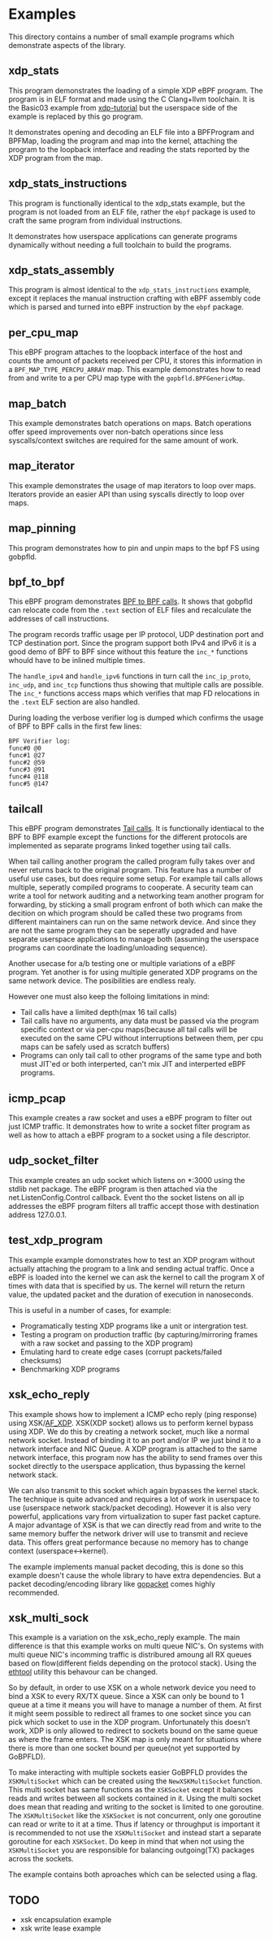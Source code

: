 # Examples

This directory contains a number of small example programs which demonstrate aspects of the library.

## xdp_stats

This program demonstrates the loading of a simple XDP eBPF program. The program is in ELF format and made using the C Clang+llvm toolchain. It is the Basic03 example from [xdp-tutorial](https://github.com/xdp-project/xdp-tutorial/tree/master/basic03-map-counter) but the userspace side of the example is replaced by this go program.

It demonstrates opening and decoding an ELF file into a BPFProgram and BPFMap, loading the program and map into the kernel, attaching the program to the loopback interface and reading the stats reported by the XDP program from the map.

## xdp_stats_instructions

This program is functionally identical to the xdp_stats example, but the program is not loaded from an ELF file, rather the `ebpf` package is used to craft the same program from individual instructions.

It demonstrates how userspace applications can generate programs dynamically without needing a full toolchain to build the programs.

## xdp_stats_assembly

This program is almost identical to the `xdp_stats_instructions` example, except it replaces the manual instruction crafting with eBPF assembly code which is parsed and turned into eBPF instruction by the `ebpf` package.

## per_cpu_map

This eBPF program attaches to the loopback interface of the host and counts the amount of packets received per CPU, it stores this information in a `BPF_MAP_TYPE_PERCPU_ARRAY` map. This example demonstrates how to read from and write to a per CPU map type with the `gopbfld.BPFGenericMap`.

## map_batch

This example demonstrates batch operations on maps. Batch operations offer speed improvements over non-batch operations since less syscalls/context switches are required for the same amount of work.

## map_iterator

This example demonstrates the usage of map iterators to loop over maps. Iterators provide an easier API than using syscalls directly to loop over maps.

## map_pinning

This program demonstrates how to pin and unpin maps to the bpf FS using gobpfld.

## bpf_to_bpf

This eBPF program demonstrates [BPF to BPF calls](https://docs.cilium.io/en/stable/bpf/#bpf-to-bpf-calls). It shows that gobpfld can relocate code from the `.text` section of ELF files and recalculate the addresses of call instructions.

The program records traffic usage per IP protocol, UDP destination port and TCP destination port. Since the program support both IPv4 and IPv6 it is a good demo of BPF to BPF since without this feature the `inc_*` functions whould have to be inlined multiple times.

The `handle_ipv4` and `handle_ipv6` functions in turn call the `inc_ip_proto`, `inc_udp`, and `inc_tcp` functions thus showing that multiple calls are possible. The `inc_*` functions access maps which verifies that map FD relocations in the `.text` ELF section are also handled.

During loading the verbose verifier log is dumped which confirms the usage of BPF to BPF calls in the first few lines: 
```
BPF Verifier log:
func#0 @0
func#1 @27
func#2 @59
func#3 @91
func#4 @118
func#5 @147
```

## tailcall

This eBPF program demonstrates [Tail calls](https://docs.cilium.io/en/stable/bpf/#tail-calls). It is functionally identiacal to the BPF to BPF example except the functions for the different protocols are implemented as separate programs linked together using tail calls.

When tail calling another program the called program fully takes over and never returns back to the original program. This feature has a number of useful use cases, but does require some setup. For example tail calls allows multiple, seperatly compiled programs to cooperate. A security team can write a tool for network auditing and a networking team another program for forwarding, by sticking a small program enfront of both which can make the decition on which program should be called these two programs from different maintainers can run on the same network device. And since they are not the same program they can be seperatly upgraded and have separate userspace applications to manage both (assuming the userspace programs can coordinate the loading/unloading sequence).

Another usecase for a/b testing one or multiple variations of a eBPF program. Yet another is for using multiple generated XDP programs on the same network device. The posibilities are endless realy.

However one must also keep the folloing limitations in mind:
 * Tail calls have a limited depth(max 16 tail calls)
 * Tail calls have no arguments, any data must be passed via the program specific context or via per-cpu maps(because all tail calls will be executed on the same CPU without interruptions between them, per cpu maps can be safely used as scratch buffers)
 * Programs can only tail call to other programs of the same type and both must JIT'ed or both interperted, can't mix JIT and interperted eBPF programs.

## icmp_pcap

This example creates a raw socket and uses a eBPF program to filter out just ICMP traffic. It demonstrates how to write a socket filter program as well as how to attach a eBPF program to a socket using a file descriptor.

## udp_socket_filter

This example creates an udp socket which listens on *:3000 using the stdlib net package. The eBPF program is then attached via the net.ListenConfig.Control callback. Event tho the socket listens on all ip addresses the eBPF program filters all traffic accept those with destination address 127.0.0.1.

## test_xdp_program

This example example domonstrates how to test an XDP program without actually attaching the program to a link and sending actual traffic. Once a eBPF is loaded into the kernel we can ask the kernel to call the program X of times with data that is specified by us. The kernel will return the return value, the updated packet and the duration of execution in nanoseconds. 

This is useful in a number of cases, for example:
  * Programatically testing XDP programs like a unit or intergration test.
  * Testing a program on production traffic (by capturing/mirroring frames with a raw socket and passing to the XDP program) 
  * Emulating hard to create edge cases (corrupt packets/failed checksums)
  * Benchmarking XDP programs

## xsk_echo_reply

This example shows how to implement a ICMP echo reply (ping response) using XSK/[AF_XDP](https://www.kernel.org/doc/html/latest/networking/af_xdp.html). XSK(XDP socket) allows us to perform kernel bypass using XDP. We do this by creating a network socket, much like a normal network socket. Instead of binding it to an port and/or IP we just bind it to a network interface and NIC Queue. A XDP program is attached to the same network interface, this program now has the ability to send frames over this socket directly to the userspace application, thus bypassing the kernel network stack.

We can also transmit to this socket which again bypasses the kernel stack. The technique is quite advanced and requires a lot of work in userspace to use (userspace network stack/packet decoding). However it is also very powerful, applications vary from virtualization to super fast packet capture. A major advantage of XSK is that we can directly read from and write to the same memory buffer the network driver will use to transmit and recieve data. This offers great performance because no memory has to change context (userspace<->kernel).

The example implements manual packet decoding, this is done so this example doesn't cause the whole library to have extra dependencies. But a packet decoding/encoding library like [gopacket](https://github.com/google/gopacket) comes highly recommended.

## xsk_multi_sock

This example is a variation on the xsk_echo_reply example. The main difference is that this example works on multi queue NIC's. On systems with multi queue NIC's incomming traffic is distribured amoung all RX queues based on flow(different fields depending on the protocol stack). Using the [ethtool](https://linux.die.net/man/8/ethtool) utility this behavour can be changed.

So by default, in order to use XSK on a whole network device you need to bind a XSK to every RX/TX queue. Since a XSK can only be bound to 1 queue at a time it means you will have to manage a number of them. At first it might seem possible to redirect all frames to one socket since you can pick which socket to use in the XDP program. Unfortunately this doesn't work, XDP is only allowed to redirect to sockets bound on the same queue as where the frame enters. The XSK map is only meant for situations where there is more than one socket bound per queue(not yet supported by GoBPFLD).

To make interacting with multiple sockets easier GoBPFLD provides the `XSKMultiSocket` which can be created using the `NewXSKMultiSocket` function. This multi socket has same functions as the `XSKSocket` except it balances reads and writes between all sockets contained in it. Using the multi socket does mean that reading and writing to the socket is limited to one goroutine. The `XSKMultiSocket` like the `XSKSocket` is not concurrent, only one goroutine can read or write to it at a time. Thus if latency or throughput is important it is recommended to not use the `XSKMultiSocket` and instead start a separate goroutine for each `XSKSocket`. Do keep in mind that when not using the `XSKMultiSocket` you are responsible for balancing outgoing(TX) packages across the sockets.

The example contains both aproaches which can be selected using a flag.

## TODO

* xsk encapsulation example
* xsk write lease example
